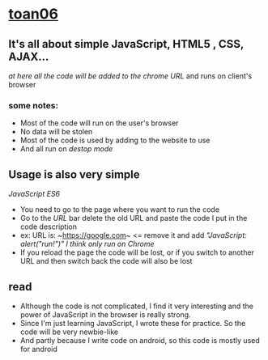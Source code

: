 # [toan06](https://github.com/toan06)

## It's all about simple JavaScript, HTML5 , CSS, AJAX...
_at here all the code will be added to the *chrome URL*_ and runs on client's browser
### some notes:
* Most of the code will run on the user's browser
* No data will be stolen
* Most of the code is used by adding to the website to use
* And all run on _destop mode_ 
## Usage is also very simple
*_JavaScript ES6_*
* You need to go to the page where you want to run the code
* Go to the _URL_ bar delete the old URL and paste the code I put in the code description
* ex: URL is: ~https://google.com~ <= remove it and add _"JavaScript: alert("run!")"_ *I think only run on Chrome*
* If you reload the page the code will be lost, or if you switch to another URL and then switch back the code will also be lost
## read
* Although the code is not complicated, I find it very interesting and the power of JavaScript in the browser is really strong.
* Since I'm just learning JavaScript, I wrote these for practice. So the code will be very newbie-like
* And partly because I write code on android, so this code is mostly used for android
